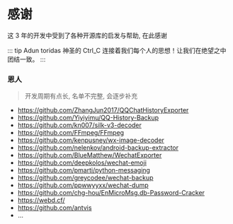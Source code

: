 # 感谢

这 3 年的开发中受到了各种开源库的启发与帮助, 在此感谢

::: tip Adun toridas
神圣的 Ctrl_C 连接着我们每个人的思想！让我们在绝望之中团结一致。
:::

### 恩人

> 开发周期有点长, 名单不完整, 会逐步补充

-   https://github.com/ZhangJun2017/QQChatHistoryExporter
-   https://github.com/Yiyiyimu/QQ-History-Backup
-   https://github.com/kn007/silk-v3-decoder
-   https://github.com/FFmpeg/FFmpeg
-   https://github.com/kenpusney/wx-image-decoder
-   https://github.com/nelenkov/android-backup-extractor
-   https://github.com/BlueMatthew/WechatExporter
-   https://github.com/deepkolos/wechat-emoji
-   https://github.com/pmarti/python-messaging
-   https://github.com/greycodee/wechat-backup
-   https://github.com/ppwwyyxx/wechat-dump
-   https://github.com/chg-hou/EnMicroMsg.db-Password-Cracker
-   https://webd.cf/
-   https://github.com/antvis
-   ...
